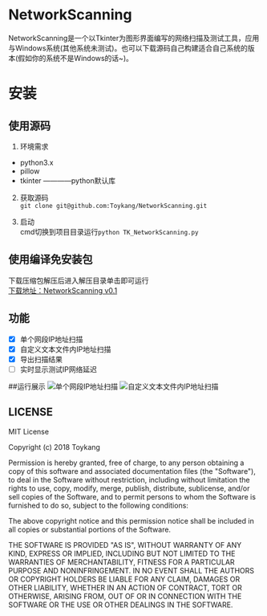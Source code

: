 # NetworkScanning
NetworkScanning是一个以Tkinter为图形界面编写的网络扫描及测试工具，应用与Windows系统(其他系统未测试)。也可以下载源码自己构建适合自己系统的版本(假如你的系统不是Windows的话~)。

# 安装
## 使用源码

1. 环境需求
- python3.x
- pillow
- tkinter           ————python默认库

2. 获取源码  
`git clone git@github.com:Toykang/NetworkScanning.git`

3. 启动  
cmd切换到项目目录运行`python TK_NetworkScanning.py` 

## 使用编译免安装包
下载压缩包解压后进入解压目录单击即可运行  
[下载地址：NetworkScanning v0.1](https://pan.baidu.com/s/1iJiZjxN2GZ2JuHyp8jSukA)

## 功能
- [x] 单个网段IP地址扫描
- [x] 自定义文本文件内IP地址扫描
- [x] 导出扫描结果
- [ ] 实时显示测试IP网络延迟

##运行展示
![单个网段IP地址扫描](https://raw.githubusercontent.com/Toykang/NetworkScanning/master/Doc_Image/IP_test.png)
![自定义文本文件内IP地址扫描](https://raw.githubusercontent.com/Toykang/NetworkScanning/master/Doc_Image/txt_IP_test.png)

## LICENSE
MIT License

Copyright (c) 2018 Toykang

Permission is hereby granted, free of charge, to any person obtaining a copy
of this software and associated documentation files (the "Software"), to deal
in the Software without restriction, including without limitation the rights
to use, copy, modify, merge, publish, distribute, sublicense, and/or sell
copies of the Software, and to permit persons to whom the Software is
furnished to do so, subject to the following conditions:

The above copyright notice and this permission notice shall be included in all
copies or substantial portions of the Software.

THE SOFTWARE IS PROVIDED "AS IS", WITHOUT WARRANTY OF ANY KIND, EXPRESS OR
IMPLIED, INCLUDING BUT NOT LIMITED TO THE WARRANTIES OF MERCHANTABILITY,
FITNESS FOR A PARTICULAR PURPOSE AND NONINFRINGEMENT. IN NO EVENT SHALL THE
AUTHORS OR COPYRIGHT HOLDERS BE LIABLE FOR ANY CLAIM, DAMAGES OR OTHER
LIABILITY, WHETHER IN AN ACTION OF CONTRACT, TORT OR OTHERWISE, ARISING FROM,
OUT OF OR IN CONNECTION WITH THE SOFTWARE OR THE USE OR OTHER DEALINGS IN THE
SOFTWARE.